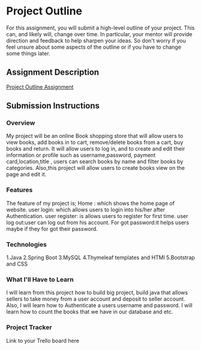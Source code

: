 # Project Outline
For this assignment, you will submit a high-level outline of your project. This can, and likely will, change over time. In particular, your mentor will provide direction and feedback to help sharpen your ideas. So don't worry if you feel unsure about some aspects of the outline or if you have to change some things later.

## Assignment Description
[Project Outline Assignment](https://education.launchcode.org/liftoff/modules/assignments/project-outline)

## Submission Instructions

### Overview
My project will be an online Book shopping store  that will allow users to view books, add books in to cart,
remove/delete books from a cart, buy books and return. It will allow users to log in, and to create and edit their 
information or profile such as username,password, payment card,location,title , users can search books by name and filter books by categories. 
Also,this project will  allow users to create books view on the page and edit it. 


### Features
The feature of my project is;
Home : which shows the home page of website.
user login: which allows users to login into his/her after Authentication.
user register: is allows users to register for first time.
user log out:user can log out from his account.
For got password:it helps users maybe if they for got their password.
### Technologies
1.Java
2.Spring Boot
3.MySQL
4.Thymeleaf templates and HTMl
5.Bootstrap and CSS
### What I'll Have to Learn
I will learn from this project how to build big project, build java that allows sellers to take money from a user account and deposit to seller account.  
Also, I will learn how to Authenticate a users username and password.
I will learn how to count the books that we have in our database and etc.
### Project Tracker
Link to your Trello board here
